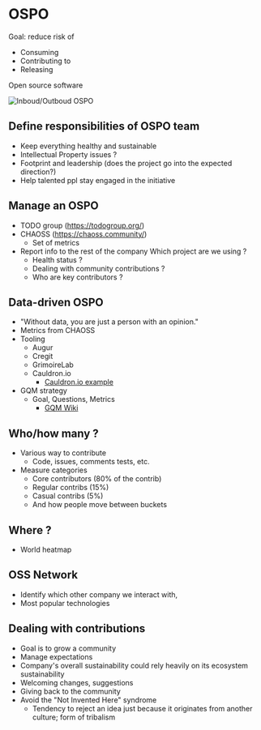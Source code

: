 # OSPO
 
Goal: reduce risk of 
- Consuming
- Contributing to
- Releasing

Open source software

![Inboud/Outboud OSPO](https://user-images.githubusercontent.com/77357989/204816010-8dbaede4-3f9b-40d0-8942-b99d228fcace.png)

 
## Define responsibilities of OSPO team
  
- Keep everything healthy and sustainable
- Intellectual Property issues ?
- Footprint and leadership (does the project go into the expected direction?)
- Help talented ppl stay engaged in the initiative
 
## Manage an OSPO

- TODO group (https://todogroup.org/)
- CHAOSS (https://chaoss.community/)
    - Set of metrics
- Report info to the rest of the company
Which project are we using ?
    - Health status ?
    - Dealing with community contributions ?
    - Who are key contributors ?

## Data-driven OSPO

- "Without data, you are just a person with an opinion."
- Metrics from CHAOSS
- Tooling
    - Augur
    - Cregit
    - GrimoireLab
    - Cauldron.io
    	- [Cauldron.io example](https://cauldron.io/project/7055?from_date=2021-11-30&to_date=2022-11-30&tab=overview)
- GQM strategy
    - Goal, Questions, Metrics
        - [GQM Wiki](https://en.wikipedia.org/wiki/GQM)

## Who/how many ?

- Various way to contribute
    - Code, issues, comments tests, etc.
- Measure categories
    - Core contributors (80% of the contrib)
    - Regular contribs (15%)
    - Casual contribs (5%)
    - And how people move between buckets

## Where ?

- World heatmap

## OSS Network

- Identify which other company we interact with, 
- Most popular technologies 

## Dealing with contributions

- Goal is to grow a community
- Manage expectations
- Company's overall sustainability could rely heavily on its ecosystem sustainability
- Welcoming changes, suggestions
- Giving back to the community
- Avoid the "Not Invented Here" syndrome
    - Tendency to reject an idea just because it originates from another culture; form of tribalism

